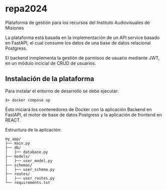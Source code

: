 # repa2024
Plataforma de gestión para los recursos del Instituto Audiovisuales de Misiones

La plataforma está basada en la implementación de un API service basado en FastAPI, el cual consume los datos de una base de datos relacional Postgress.

El backend inmplementa la gestión de parmisos de usuario mediante JWT, en un módulo incicial de CRUD de usuarios.

## Instalación de la plataforma

Para instalar el entorno de desarrollo se debe ejecutar:

`$> docker compose up`

Ésto iniciará los contenedores de Docker con la aplicación Backend en FastAPI, el motor de base de datos Postgress y la aplicación de frontend en REACT.

Estructura de la aplicación:

```
my_app/
├── main.py
├── db/
│   ├── database.py
├── models/
│   ├── user_model.py
├── schemas/
│   ├── user_schema.py
├── routes/
│   ├── user_routes.py
└── requirements.txt
```


